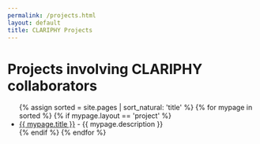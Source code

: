 ```yaml
---
permalink: /projects.html
layout: default
title: CLARIPHY Projects
---
```


# Projects involving CLARIPHY collaborators

<ul>
{% assign sorted = site.pages | sort_natural: 'title' %}
{% for mypage in sorted %}
{% if mypage.layout == 'project' %} 
  <li><a href="{{mypage.permalink}}">{{ mypage.title }}</a> - {{ mypage.description }} </li>
{% endif %}
{% endfor %}
</ul>
